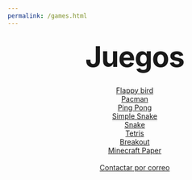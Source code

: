 ```yaml
---
permalink: /games.html
---
```


<style type="text/css" media="screen">
  .container {
    margin: 10px auto;
    max-width: 600px;
    text-align: center;
  }
  h1 {
    margin: 30px 0;
    font-size: 4em;
    line-height: 1;
    letter-spacing: -1px;
  }
</style>

<div class="container">
  <h1>Juegos</h1>
  <a href="web/games/flappy-bird">Flappy bird</a><br>
  <a href="web/games/pacman">Pacman</a><br>
  <a href="web/games/pong">Ping Pong</a><br>
  <a href="web/games/simple-snake">Simple Snake</a><br>
  <a href="web/games/snake">Snake</a><br>
  <a href="web/games/tetris">Tetris</a><br>
  <a href="web/games/breakout">Breakout</a><br>
  <a href="web/games/minecraft-paper">Minecraft Paper</a><br><br>
  <a href="mailto:aleixboves10@gmail.com?Subject=Sugerir%20Juego&body=Hola%20me%20gustaria%20añadir%20el%20juego%20">Contactar por correo</a>
</div>